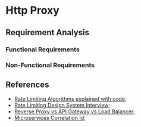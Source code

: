 # Http Proxy

## Requirement Analysis

### Functional Requirements

### Non-Functional Requirements

## References

- [Rate Limiting Algorithms explained with code](https://blog.algomaster.io/p/rate-limiting-algorithms-explained-with-code);
- [Rate Limiting Design System Interview](https://www.youtube.com/watch?v=dpEOhfEEoyw);
- [Reverse Proxy vs API Gateway vs Load Balancer](https://www.youtube.com/watch?v=RqfaTIWc3LQ);
- [Microservices Correlation Id](https://hilton.org.uk/blog/microservices-correlation-id); 